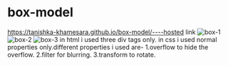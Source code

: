 # box-model
https://tanishka-khamesara.github.io/box-model/----hosted link
![box-1](https://github.com/Tanishka-khamesara/box-model/assets/127411985/a4b19f42-9532-41d0-b08e-015550b2234e)
![box-2](https://github.com/Tanishka-khamesara/box-model/assets/127411985/126ce8a7-c3d7-47c9-8fd9-fb394677b07d)
![box-3](https://github.com/Tanishka-khamesara/box-model/assets/127411985/902a2815-4ad5-4465-92da-ebb4158fa1c9)
in html i used three div tags only.
in css i used normal properties only.different properties i used are-
1.overflow to hide the overflow.
2.filter for blurring.
3.transform to rotate.
